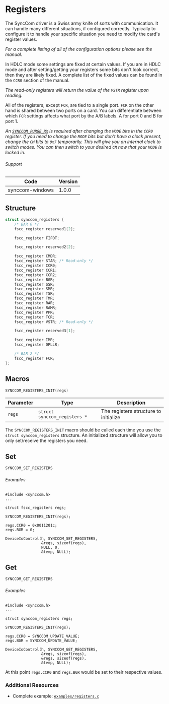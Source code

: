 # Registers

The SyncCom driver is a Swiss army knife of sorts with communication. It can handle many different situations, if configured correctly. Typically to configure it to handle your specific situation you need to modify the card's register values.

_For a complete listing of all of the configuration options please see the manual._

In HDLC mode some settings are fixed at certain values. If you are in HDLC mode and after setting/getting your registers some bits don't look correct, then they are likely fixed. A complete list of the fixed values can be found in the `CCR0` section of the manual.

_The read-only registers will return the value of the `VSTR` register upon reading._

All of the registers, except `FCR`, are tied to a single port. `FCR` on the other hand is shared between two ports on a card. You can differentiate between which `FCR` settings affects what port by the A/B labels. A for port 0 and B for port 1.

_An [`SYNCCOM_PURGE_RX`](https://github.com/commtech/fscc-windows/blob/master/docs/purge.md) is required after changing the `MODE` bits in the `CCR0` register. If you need to change the `MODE` bits but don't have a clock present, change the `CM` bits to `0x7` temporarily. This will give you an internal clock to switch modes. You can then switch to your desired `CM` now that your `MODE` is locked in._

###### Support
| Code | Version |
| ---- | ------- |
| synccom-windows | 1.0.0 |


## Structure
```c
struct synccom_registers {
    /* BAR 0 */
    fscc_register reserved1[2];

    fscc_register FIFOT;

    fscc_register reserved2[2];

    fscc_register CMDR;
    fscc_register STAR; /* Read-only */
    fscc_register CCR0;
    fscc_register CCR1;
    fscc_register CCR2;
    fscc_register BGR;
    fscc_register SSR;
    fscc_register SMR;
    fscc_register TSR;
    fscc_register TMR;
    fscc_register RAR;
    fscc_register RAMR;
    fscc_register PPR;
    fscc_register TCR;
    fscc_register VSTR; /* Read-only */

    fscc_register reserved3[1];

    fscc_register IMR;
    fscc_register DPLLR;

    /* BAR 2 */
    fscc_register FCR;
};
```


## Macros
```c
SYNCCOM_REGISTERS_INIT(regs)
```

| Parameter | Type | Description |
| --------- | ---- | ----------- |
| `regs` | `struct synccom_registers *` | The registers structure to initialize |

The `SYNCCOM_REGISTERS_INIT` macro should be called each time you use the `struct synccom_registers` structure. An initialized structure will allow you to only set/receive the registers you need.


## Set
```c
SYNCCOM_SET_REGISTERS
```

###### Examples
```
#include <synccom.h>
...

struct fscc_registers regs;

SYNCCOM_REGISTERS_INIT(regs);

regs.CCR0 = 0x0011201c;
regs.BGR = 0;

DeviceIoControl(h, SYNCCOM_SET_REGISTERS,
				&regs, sizeof(regs),
				NULL, 0,
				&temp, NULL);
```


## Get
```c
SYNCCOM_GET_REGISTERS
```

###### Examples
```
#include <synccom.h>
...

struct synccom_registers regs;

SYNCCOM_REGISTERS_INIT(regs);

regs.CCR0 = SYNCCOM_UPDATE_VALUE;
regs.BGR = SYNCCOM_UPDATE_VALUE;

DeviceIoControl(h, SYNCCOM_GET_REGISTERS,
				&regs, sizeof(regs),
				&regs, sizeof(regs),
				&temp, NULL);
```

At this point `regs.CCR0` and `regs.BGR` would be set to their respective values.


### Additional Resources
- Complete example: [`examples/registers.c`](../examples/registers.c)